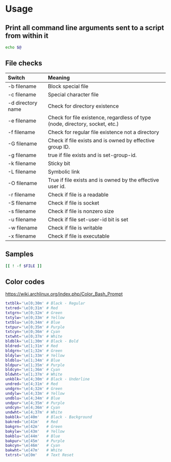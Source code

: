 # Usage

## Print all command line arguments sent to a script from within it

```bash
echo $@
```

## File checks

| Switch            | Meaning                                                                      |
|:------------------|:-----------------------------------------------------------------------------|
| -b filename       | Block special file                                                           |
| -c filename       | Special character file                                                       |
| -d directory name | Check for directory existence                                                |
| -e filename       | Check for file existence, regardless of type (node, directory, socket, etc.) |
| -f filename       | Check for regular file existence not a directory                             |
| -G filename       | Check if file exists and is owned by effective group ID.                     |
| -g filename       | true if file exists and is set-group-id.                                     |
| -k filename       | Sticky bit                                                                   |
| -L filename       | Symbolic link                                                                |
| -O filename       | True if file exists and is owned by the effective user id.                   |
| -r filename       | Check if file is a readable                                                  |
| -S filename       | Check if file is socket                                                      |
| -s filename       | Check if file is nonzero size                                                |
| -u filename       | Check if file set-user-id bit is set                                         |
| -w filename       | Check if file is writable                                                    |
| -x filename       | Check if file is executable                                                  |

## Samples

```bash
[[ ! -f $FILE ]]
```

## Color codes

https://wiki.archlinux.org/index.php/Color_Bash_Prompt

```bash
txtblk='\e[0;30m' # Black - Regular
txtred='\e[0;31m' # Red
txtgrn='\e[0;32m' # Green
txtylw='\e[0;33m' # Yellow
txtblu='\e[0;34m' # Blue
txtpur='\e[0;35m' # Purple
txtcyn='\e[0;36m' # Cyan
txtwht='\e[0;37m' # White
bldblk='\e[1;30m' # Black - Bold
bldred='\e[1;31m' # Red
bldgrn='\e[1;32m' # Green
bldylw='\e[1;33m' # Yellow
bldblu='\e[1;34m' # Blue
bldpur='\e[1;35m' # Purple
bldcyn='\e[1;36m' # Cyan
bldwht='\e[1;37m' # White
unkblk='\e[4;30m' # Black - Underline
undred='\e[4;31m' # Red
undgrn='\e[4;32m' # Green
undylw='\e[4;33m' # Yellow
undblu='\e[4;34m' # Blue
undpur='\e[4;35m' # Purple
undcyn='\e[4;36m' # Cyan
undwht='\e[4;37m' # White
bakblk='\e[40m'   # Black - Background
bakred='\e[41m'   # Red
bakgrn='\e[42m'   # Green
bakylw='\e[43m'   # Yellow
bakblu='\e[44m'   # Blue
bakpur='\e[45m'   # Purple
bakcyn='\e[46m'   # Cyan
bakwht='\e[47m'   # White
txtrst='\e[0m'    # Text Reset
```
